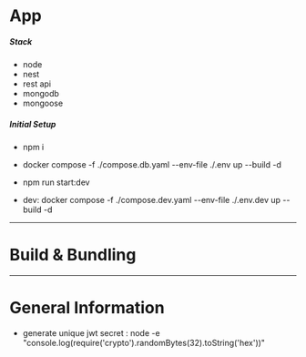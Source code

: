 # App

##### Stack

- node
- nest
- rest api
- mongodb
- mongoose

##### Initial Setup

- npm i
- docker compose -f ./compose.db.yaml --env-file ./.env up --build -d
- npm run start:dev

- dev: docker compose -f ./compose.dev.yaml --env-file ./.env.dev up --build -d

---

# Build & Bundling

---

# General Information

- generate unique jwt secret : node -e "console.log(require('crypto').randomBytes(32).toString('hex'))"
